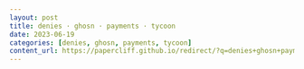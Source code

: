 ```yaml
---
layout: post
title: denies · ghosn · payments · tycoon
date: 2023-06-19
categories: [denies, ghosn, payments, tycoon]
content_url: https://papercliff.github.io/redirect/?q=denies+ghosn+payments+tycoon&tbs=cdr:1,cd_min:6/18/2023,cd_max:6/20/2023
---
```

